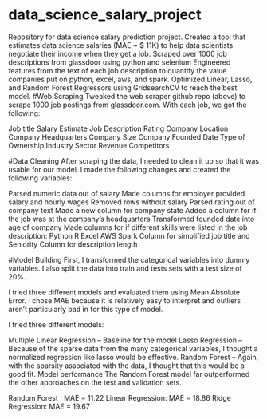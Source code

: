 # data_science_salary_project
Repository for data science salary prediction project.
Created a tool that estimates data science salaries (MAE ~ $ 11K) to help data scientists negotiate their income when they get a job.
Scraped over 1000 job descriptions from glassdoor using python and selenium
Engineered features from the text of each job description to quantify the value companies put on python, excel, aws, and spark.
Optimized Linear, Lasso, and Random Forest Regressors using GridsearchCV to reach the best model.
#Web Scraping
Tweaked the web scraper github repo (above) to scrape 1000 job postings from glassdoor.com. With each job, we got the following:

Job title
Salary Estimate
Job Description
Rating
Company
Location
Company Headquarters
Company Size
Company Founded Date
Type of Ownership
Industry
Sector
Revenue
Competitors

#Data Cleaning
After scraping the data, I needed to clean it up so that it was usable for our model. I made the following changes and created the following variables:

Parsed numeric data out of salary
Made columns for employer provided salary and hourly wages
Removed rows without salary
Parsed rating out of company text
Made a new column for company state
Added a column for if the job was at the company’s headquarters
Transformed founded date into age of company
Made columns for if different skills were listed in the job description:
Python
R
Excel
AWS
Spark
Column for simplified job title and Seniority
Column for description length

#Model Building
First, I transformed the categorical variables into dummy variables. I also split the data into train and tests sets with a test size of 20%.

I tried three different models and evaluated them using Mean Absolute Error. I chose MAE because it is relatively easy to interpret and outliers aren’t particularly bad in for this type of model.

I tried three different models:

Multiple Linear Regression – Baseline for the model
Lasso Regression – Because of the sparse data from the many categorical variables, I thought a normalized regression like lasso would be effective.
Random Forest – Again, with the sparsity associated with the data, I thought that this would be a good fit.
Model performance
The Random Forest model far outperformed the other approaches on the test and validation sets.

Random Forest : MAE = 11.22
Linear Regression: MAE = 18.86
Ridge Regression: MAE = 19.67
